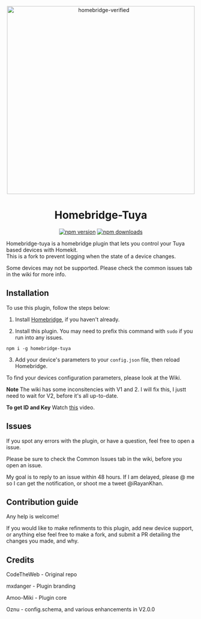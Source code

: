<span align="center">

<a href="https://github.com/iRayanKhan/Assets-Repo/blob/master/Tuya-Plugin-Branding.png?raw=true"><img alt="homebridge-verified" src="https://github.com/iRayanKhan/Assets-Repo/blob/master/Tuya-Plugin-Branding.png?raw=true" width="500px"></a>

# Homebridge-Tuya

<a href="https://www.npmjs.com/package/homebridge-tuya-no-logs"><img title="npm version" src="https://badgen.net/npm/v/homebridge-tuya-no-logs" ></a>
<a href="https://www.npmjs.com/package/homebridge-tuya-no-logs"><img title="npm downloads" src="https://badgen.net/npm/dt/homebridge-tuya-no-logs" ></a>

</span>


Homebridge-tuya is a homebridge plugin that lets you control your Tuya based devices with Homekit.   
This is a fork to prevent logging when the state of a device changes.   

Some devices may not be supported. Please check the common issues tab in the wiki for more info. 


## Installation 
To use this plugin, follow the steps below:

1) Install [Homebridge](https://github.com/homebridge/homebridge), if you haven't already.

2) Install this plugin. You may need to prefix this command with ```sudo``` if you run into any issues.

```npm i -g homebridge-tuya```

3) Add your device's parameters to your ```config.json``` file, then reload Homebridge.

To find your devices configuration parameters, please look at the Wiki.

**Note** The wiki has some inconsitencies with V1 and 2. I will fix this, I justt need to wait for V2, before it's all up-to-date. 

**To get ID and Key** Watch [this](https://www.youtube.com/watch?v=oq0JL_wicKg) video. 

## Issues

If you spot any errors with the plugin, or have a question, feel free to open a issue.

Please be sure to check the Common Issues tab in the wiki, before you open an issue.

My goal is to reply to an issue within 48 hours. If I am delayed, please @ me so I can get the notification, or shoot me a tweet @iRayanKhan. 

## Contribution guide

Any help is welcome! 

If you would like to make refinments to this plugin, add new device support, or anything else feel free to make a fork, and submit a PR detailing the changes you made, and why. 



## Credits

CodeTheWeb - Original repo

mxdanger   - Plugin branding 

Amoo-Miki  - Plugin core

Oznu       - config.schema, and various enhancements in V2.0.0

